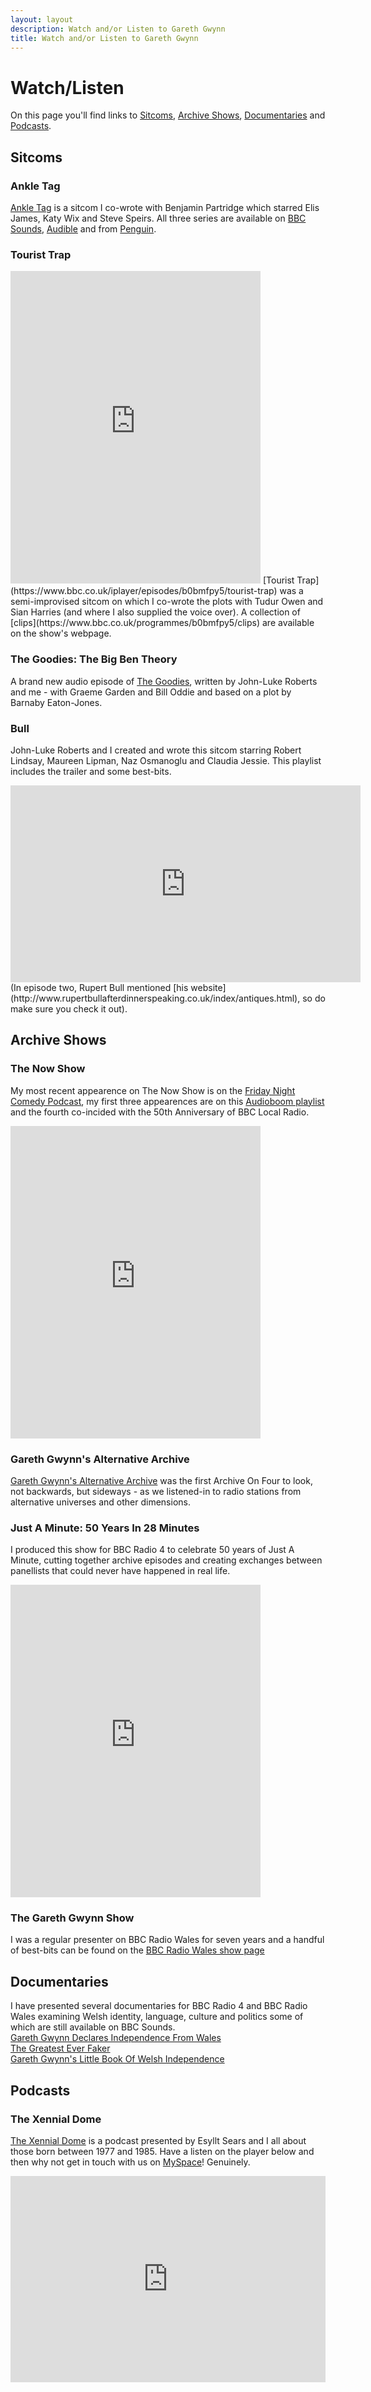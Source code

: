 ```yaml
---
layout: layout
description: Watch and/or Listen to Gareth Gwynn
title: Watch and/or Listen to Gareth Gwynn
---
```


# Watch/Listen
On this page you'll find links to [Sitcoms](#sitcoms), [Archive Shows](#archive-shows), [Documentaries](#documentaries) and [Podcasts](#podcasts).

## Sitcoms
### Ankle Tag
[Ankle Tag](https://www.bbc.co.uk/programmes/b092sfnk/episodes/guide) is a sitcom I co-wrote with Benjamin Partridge which starred Elis James, Katy Wix and Steve Speirs. All three series are available on [BBC Sounds](https://www.bbc.co.uk/programmes/b092sfnk/episodes/guide), [Audible](https://www.audible.co.uk/pd/Ankle-Tag-Series-1-3-Audiobook/1787538923) and from [Penguin](https://www.penguin.co.uk/books/1119136/ankle-tag--series-1-3/9781787538924.html).

### Tourist Trap
<iframe width="400" height="500" frameborder="0" src="https://www.bbc.co.uk/programmes/p07rqrjx/player"></iframe>
[Tourist Trap](https://www.bbc.co.uk/iplayer/episodes/b0bmfpy5/tourist-trap) was a semi-improvised sitcom on which I co-wrote the plots with Tudur Owen and Sian Harries (and where I also supplied the voice over). A collection of [clips](https://www.bbc.co.uk/programmes/b0bmfpy5/clips) are available on the show's webpage.

### The Goodies: The Big Ben Theory
A brand new audio episode of [The Goodies](https://www.audible.co.uk/pd/The-Goodies-Audiobook/B07YN6FSV2), written by John-Luke Roberts and me - with Graeme Garden and Bill Oddie and based on a plot by Barnaby Eaton-Jones.

### Bull
John-Luke Roberts and I created and wrote this sitcom starring Robert Lindsay, Maureen Lipman, Naz Osmanoglu and Claudia Jessie. This playlist includes the trailer and some best-bits.
<iframe width="560" height="315" src="https://www.youtube.com/embed/XSKzvDheaSo?list=PLyk_nLKHU9Qm8iSwLJc_5_QmEX4_tj0TH" frameborder="0" allowfullscreen></iframe>
(In episode two, Rupert Bull mentioned [his website](http://www.rupertbullafterdinnerspeaking.co.uk/index/antiques.html), so do make sure you check it out).

## Archive Shows
### The Now Show
My most recent appearence on The Now Show is on the [Friday Night Comedy Podcast](https://www.bbc.co.uk/sounds/play/p0b3wp3q), my first three appearences are on this [Audioboom playlist](https://audioboom.com/playlists/1291123-gareth-gwynn-on-the-now-show) and the fourth co-incided with the 50th Anniversary of BBC Local Radio.
<iframe width="400" height="500" frameborder="0" src="https://www.bbc.co.uk/programmes/p05p3rmx/player"></iframe>

### Gareth Gwynn's Alternative Archive
[Gareth Gwynn's Alternative Archive](https://www.bbc.co.uk/programmes/m000240n) was the first Archive On Four to look, not backwards, but sideways - as we listened-in to radio stations from alternative universes and other dimensions.

### Just A Minute: 50 Years In 28 Minutes
I produced this show for BBC Radio 4 to celebrate 50 years of Just A Minute, cutting together archive episodes and creating exchanges between panellists that could never have happened in real life.
<iframe width="400" height="500" frameborder="0" src="https://www.bbc.co.uk/programmes/p05rf7sv/player"></iframe>

### The Gareth Gwynn Show
I was a regular presenter on BBC Radio Wales for seven years and a handful of best-bits can be found on the [BBC Radio Wales show page](https://www.bbc.co.uk/programmes/b00wt6xy/clips)

## Documentaries
I have presented several documentaries for BBC Radio 4 and BBC Radio Wales examining Welsh identity, language, culture and politics some of which are still available on BBC Sounds.<br>
[Gareth Gwynn Declares Independence From Wales](https://www.bbc.co.uk/sounds/play/m000q4dj) <!--is a two-part investigation into why towns try and declare independence, what they mean by it - and what it would really take to achieve international recognition.--><br>[The Greatest Ever Faker](https://www.bbc.co.uk/programmes/b072j3fy) <!--told the story of Iolo Morganwg and was selected for the Prix Marulic International Radio Festival in Croatia, which meant it was played inside a deconsecrated church in Croatia. Or it wasn't. That's the problem with making a programme about forgery. I don't trust anything any more, [Gareth Gwynn's Little Book Of Welsh Rock](https://www.bbc.co.uk/programmes/m001gdwp) (2015) continues to cost me a fortune in records and --><br>[Gareth Gwynn's Little Book Of Welsh Independence](http://www.bbc.co.uk/programmes/b03vh0c8) <!--was broadcast ahead of the Scottish Referendum and was nominated for a Celtic Media Award in the Best Documentary category.-->
<!--The following video, featuring clips of the show, was made to promote [Harry Secombe - Unsung Comedian](https://www.bbc.co.uk/programmes/m000z7bg) (2021).<blockquote class="twitter-tweet"><p lang="en" dir="ltr">This month marks 100 years since the birth of Welsh legend <br>Sir Harry Secombe.<br><br>This is a tribute to his vital role in the creation and success of<br>The Goon Show. <br><br>Including some fantastic images from <a href="https://twitter.com/BBCArchive?ref_src=twsrc%5Etfw">@BBCArchive</a>...<br><br> Harry Secombe: Unsung Comedian <br>🎧 Available now <a href="https://twitter.com/BBCSounds?ref_src=twsrc%5Etfw">@BBCSounds</a> <a href="https://t.co/KdWhzDKjg6">pic.twitter.com/KdWhzDKjg6</a></p>&mdash; BBC Radio Wales (@BBCRadioWales) <a href="https://twitter.com/BBCRadioWales/status/1436022742600585218?ref_src=twsrc%5Etfw">September 9, 2021</a></blockquote> <script async src="https://platform.twitter.com/widgets.js" charset="utf-8"></script>-->

## Podcasts
### The Xennial Dome
[The Xennial Dome](https://play.acast.com/s/the-xennial-dome) is a podcast presented by Esyllt Sears and I all about those born between 1977 and 1985. Have a listen on the player below and then why not get in touch with us on [MySpace](https://myspace.com/thexennialdome)! Genuinely.
<iframe src="https://embed.acast.com/614b8bf429d566001531b411?episode-order=asc&feed=true" frameBorder="0" width="100%" height="330px"></iframe

